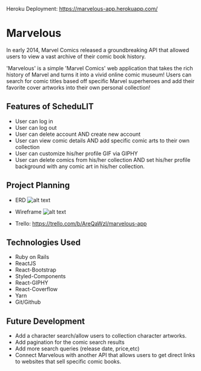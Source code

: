 Heroku Deployment: https://marvelous-app.herokuapp.com/

# Marvelous 

In early 2014, Marvel Comics released a groundbreaking API that allowed users to view a vast archive of their comic book history.

'Marvelous' is a simple 'Marvel Comics' web application that takes the rich history of Marvel and turns it into a vivid online comic museum! Users can search for comic titles based off specific Marvel superheroes and add their favorite cover artworks into their own personal collection!

## Features of ScheduLIT

* User can log in
* User can log out
* User can delete account AND create new account
* User can view comic details AND add specific comic arts to their own collection
* User can customize his/her profile GIF via GIPHY
* User can delete comics from his/her collection AND set his/her profile background with any comic art in his/her collection.

## Project Planning

* ERD 
![alt text](https://i.imgur.com/jIvyeQl.png?1)

* Wireframe
![alt text](https://i.imgur.com/ksjBWJX.png?1) 


* Trello: https://trello.com/b/AreQaWzl/marvelous-app




## Technologies Used

* Ruby on Rails
* ReactJS
* React-Bootstrap
* Styled-Components
* React-GIPHY
* React-Coverflow
* Yarn
* Git/Github

## Future Development
* Add a character search/allow users to collection character artworks.
* Add pagination for the comic search results
* Add more search queries (release date, price,etc)
* Connect Marvelous with another API that allows users to get direct links to websites that sell specific comic books.



